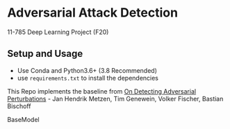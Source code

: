 # Adversarial Attack Detection
11-785 Deep Learning Project (F20)


## Setup and Usage

- Use Conda and Python3.6+ (3.8 Recommended)
- use `requirements.txt` to install the dependencies


This Repo implements the baseline from [On Detecting Adversarial Perturbations](https://arxiv.org/abs/1702.04267) - Jan Hendrik Metzen, Tim Genewein, Volker Fischer, Bastian Bischoff


BaseModel



